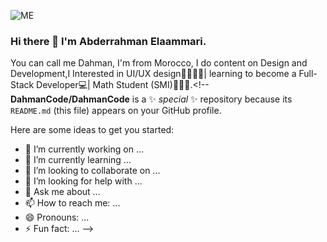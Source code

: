 ![ME](https://user-images.githubusercontent.com/94912743/173257118-557da417-8e85-4a6a-8c11-9fe01b0b2772.png)

### Hi there 👋 I'm Abderrahman Elaammari.

You can call me Dahman, I'm from Morocco, I do content on Design and Development,I Interested in UI/UX design👨🏻‍💻✨| learning to become a Full-Stack Developer💻| Math Student (SMI)👨🏻‍🎓.<!--
**DahmanCode/DahmanCode** is a ✨ _special_ ✨ repository because its `README.md` (this file) appears on your GitHub profile.

Here are some ideas to get you started:

- 🔭 I’m currently working on ...
- 🌱 I’m currently learning ...
- 👯 I’m looking to collaborate on ...
- 🤔 I’m looking for help with ...
- 💬 Ask me about ...
- 📫 How to reach me: ...
- 😄 Pronouns: ...
- ⚡ Fun fact: ...
-->
